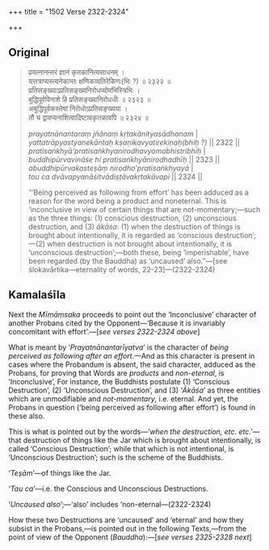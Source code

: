 +++
title = "1502 Verse 2322-2324"

+++
## Original 
>
> प्रयत्नानन्तरं ज्ञानं कृतकानित्यसाधनम् ।  
> यत्तत्राप्यस्त्यनेकान्तः क्षणिकव्यतिरेकिणः(भिः ?) ॥ २३२२ ॥  
> प्रतिसङ्ख्याऽप्रतिसङ्ख्यनिरोधव्योमभिस्त्रिभिः ।  
> बुद्धिपूर्वविनाशे हि प्रतिसङ्ख्यानिरोधधीः ॥ २३२३ ॥  
> अबुद्धिपूर्वकस्तेषां निरोधोऽप्रतिसङ्ख्यया ।  
> तौ च द्वावप्यनाशित्वादिष्टावकृतकावपि ॥ २३२४ ॥ 
>
> *prayatnānantaraṃ jñānaṃ kṛtakānityasādhanam* \|  
> *yattatrāpyastyanekāntaḥ kṣaṇikavyatirekiṇaḥ(bhiḥ ?)* \|\| 2322 \|\|  
> *pratisaṅkhyā'pratisaṅkhyanirodhavyomabhistribhiḥ* \|  
> *buddhipūrvavināśe hi pratisaṅkhyānirodhadhīḥ* \|\| 2323 \|\|  
> *abuddhipūrvakasteṣāṃ nirodho'pratisaṅkhyayā* \|  
> *tau ca dvāvapyanāśitvādiṣṭāvakṛtakāvapi* \|\| 2324 \|\| 
>
> “‘Being perceived as following from effort’ has been adduced as a reason for the word being a product and noneternal. This is ‘inconclusive in view of certain things that are not-momentary;—such as the three things: (1) conscious destruction, (2) unconscious destruction, and (3) *ākāśa*: (1) when the destruction of things is brought about intentionally, it is regarded as ‘conscious destruction’;—(2) when destruction is not brought about intentionally, it is ‘unconscious destruction’;—both these, being ‘imperishable’, have been regarded (by the Bauddha) as ‘uncaused’ also.”—[see ślokavārtika—eternality of words, 22-23]—(2322-2324)



## Kamalaśīla

Next the *Mīmāṃsaka* proceeds to point out the ‘Inconclusive’ character of another Probans cited by the Opponent—‘Because it is invariably concomitant with effort’.—[*see verses 2322-2324 above*]

What is meant by ‘*Prayatnānantarīyatva*’ is the character of *being perceived as following after an effort*.—And as this character is present in cases where the Probandum is absent, the said character, adduced as the Probans, for proving that Words are *products* and *non-eternal*, is ‘Inconclusive’, For instance, the Buddhists postulate (1) ‘Conscious Destruction’, (2) ‘Unconscious Destruction’, and (3) ‘*Ākāśa*’ as three entities which are unmodifiable and *not-momentary*, i.e. eternal. And yet, the Probans in question (‘being perceived as following after effort’) is found in these also.

This is what is pointed out by the words—‘*when the destruction, etc*. *etc*.’—that destruction of things like the Jar which is brought about intentionally, is called ‘Conscious Destruction’; while that which is not intentional, is ‘Unconscious Destruction’; such is the scheme of the Buddhists.

‘*Teṣām*’—of things like the Jar.

‘*Tau ca*’—i.e. the Conscious and Unconscious Destructions.

‘*Uncaused also*’;—‘also’ includes ‘non-eternal—(2322-2324)

How these two Destructions are ‘uncaused’ and ‘eternal’ and how they subsist in the Probans,—is pointed out in the following Texts,—from the point of view of the Opponent (*Bauddha*):—[*see verses 2325-2328 next*]


